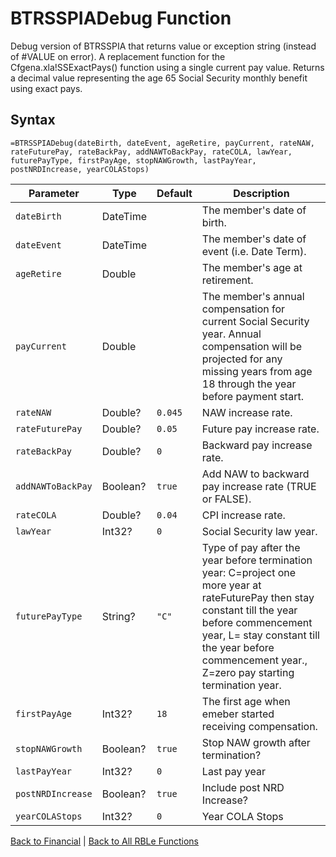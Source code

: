 # BTRSSPIADebug Function

Debug version of BTRSSPIA that returns value or exception string (instead of #VALUE on error).  A replacement function for the Cfgena.xla!SSExactPays() function using a single current pay value.  Returns a decimal value representing the age 65 Social Security monthly benefit using exact pays.

## Syntax

```excel
=BTRSSPIADebug(dateBirth, dateEvent, ageRetire, payCurrent, rateNAW, rateFuturePay, rateBackPay, addNAWToBackPay, rateCOLA, lawYear, futurePayType, firstPayAge, stopNAWGrowth, lastPayYear, postNRDIncrease, yearCOLAStops)
```

Parameter | Type | Default | Description
---|---|---|---
`dateBirth` | DateTime |  | The member's date of birth.
`dateEvent` | DateTime |  | The member's date of event (i.e. Date Term).
`ageRetire` | Double |  | The member's age at retirement.
`payCurrent` | Double |  | The member's annual compensation for current Social Security year.  Annual compensation will be projected for any missing years from age 18 through the year before payment start.
`rateNAW` | Double? | `0.045` | NAW increase rate.
`rateFuturePay` | Double? | `0.05` | Future pay increase rate.
`rateBackPay` | Double? | `0` | Backward pay increase rate.
`addNAWToBackPay` | Boolean? | `true` | Add NAW to backward pay increase rate (TRUE or FALSE).
`rateCOLA` | Double? | `0.04` | CPI increase rate.
`lawYear` | Int32? | `0` | Social Security law year.
`futurePayType` | String? | `"C"` | Type of pay after the year before termination year: C=project one more year at rateFuturePay then stay constant till the year before commencement year, L= stay constant till the year before commencement year., Z=zero pay starting termination year.
`firstPayAge` | Int32? | `18` | The first age when emeber started receiving compensation.
`stopNAWGrowth` | Boolean? | `true` | Stop NAW growth after termination?
`lastPayYear` | Int32? | `0` | Last pay year
`postNRDIncrease` | Boolean? | `true` | Include post NRD Increase?
`yearCOLAStops` | Int32? | `0` | Year COLA Stops

[Back to Financial](RBLeFinancial.md) | [Back to All RBLe Functions](RBLe.md#function-documentation)